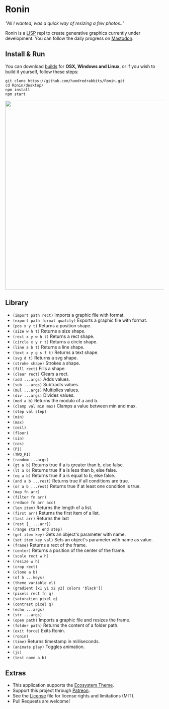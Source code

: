 # Ronin

_"All I wanted, was a quick way of resizing a few photos.."_

Ronin is a [LISP](https://en.wikipedia.org/wiki/Lisp_(programming_language)) repl to create generative graphics currently under development. You can follow the daily progress on [Mastodon](https://merveilles.town/@neauoire/). 

## Install & Run

You can download [builds](https://hundredrabbits.itch.io/ronin) for **OSX, Windows and Linux**, or if you wish to build it yourself, follow these steps:

```
git clone https://github.com/hundredrabbits/Ronin.git
cd Ronin/desktop/
npm install
npm start
```

<img src='https://raw.githubusercontent.com/hundredrabbits/Ronin/master/PREVIEW.jpg' width='600'/>

## Library

- `(import path rect)` Imports a graphic file with format.
- `(export path format quality)` Exports a graphic file with format.
- `(pos x y t)` Returns a position shape.
- `(size w h t)` Returns a size shape.
- `(rect x y w h t)` Returns a rect shape.
- `(circle x y r t)` Returns a circle shape.
- `(line a b t)` Returns a line shape.
- `(text x y g s f t)` Returns a text shape.
- `(svg d t)` Returns a svg shape.
- `(stroke shape)` Strokes a shape.
- `(fill rect)` Fills a shape.
- `(clear rect)` Clears a rect.
- `(add ...args)` Adds values.
- `(sub ...args)` Subtracts values.
- `(mul ...args)` Multiplies values.
- `(div ...args)` Divides values.
- `(mod a b)` Returns the modulo of a and b.
- `(clamp val min max)` Clamps a value between min and max.
- `(step val step)` 
- `(min)` 
- `(max)` 
- `(ceil)` 
- `(floor)` 
- `(sin)` 
- `(cos)` 
- `(PI)` 
- `(TWO_PI)` 
- `(random ...args)` 
- `(gt a b)` Returns true if a is greater than b, else false.
- `(lt a b)` Returns true if a is less than b, else false.
- `(eq a b)` Returns true if a is equal to b, else false.
- `(and a b ...rest)` Returns true if all conditions are true.
- `(or a b ...rest)` Returns true if at least one condition is true.
- `(map fn arr)` 
- `(filter fn arr)` 
- `(reduce fn arr acc)` 
- `(len item)` Returns the length of a list.
- `(first arr)` Returns the first item of a list.
- `(last arr)` Returns the last
- `(rest [_ ...arr])` 
- `(range start end step)` 
- `(get item key)` Gets an object's parameter with name.
- `(set item key val)` Sets an object's parameter with name as value.
- `(frame)` Returns a rect of the frame.
- `(center)` Returns a position of the center of the frame.
- `(scale rect w h)` 
- `(resize w h)` 
- `(crop rect)` 
- `(clone a b)` 
- `(of h ...keys)` 
- `(theme variable el)` 
- `(gradient [x1 y1 x2 y2] colors 'black'])` 
- `(pixels rect fn q)` 
- `(saturation pixel q)` 
- `(contrast pixel q)` 
- `(echo ...args)` 
- `(str ...args)` 
- `(open path)` Imports a graphic file and resizes the frame.
- `(folder path)` Returns the content of a folder path.
- `(exit force)` Exits Ronin.
- `(ronin)` 
- `(time)` Returns timestamp in milliseconds.
- `(animate play)` Toggles animation.
- `(js)` 
- `(test name a b)` 

## Extras

- This application supports the [Ecosystem Theme](https://github.com/hundredrabbits/Themes).
- Support this project through [Patreon](https://patreon.com/100).
- See the [License](LICENSE.md) file for license rights and limitations (MIT).
- Pull Requests are welcome!
